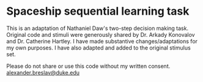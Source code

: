 # Spaceship sequential learning task
This is an adaptation of Nathaniel Daw's two-step decision making task.
Original code and stimuli were generously shared by Dr. Arkady Konovalov and Dr. Catherine Hartley.
I have made substantive changes/adaptations for my own purposes.
I have also adapted and added to the original stimulus set.

Please do not share or use this code without my written consent.  
alexander.breslav@duke.edu
